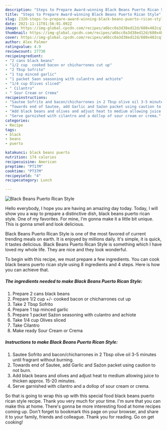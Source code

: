 ```yaml
---
description: "Steps to Prepare Award-winning Black Beans Puerto Rican Style"
title: "Steps to Prepare Award-winning Black Beans Puerto Rican Style"
slug: 2320-steps-to-prepare-award-winning-black-beans-puerto-rican-style
date: 2021-11-11T01:56:01.092Z
image: https://img-global.cpcdn.com/recipes/a6bcc0a3d38ed12d/680x482cq70/black-beans-puerto-rican-style-recipe-main-photo.jpg
thumbnail: https://img-global.cpcdn.com/recipes/a6bcc0a3d38ed12d/680x482cq70/black-beans-puerto-rican-style-recipe-main-photo.jpg
cover: https://img-global.cpcdn.com/recipes/a6bcc0a3d38ed12d/680x482cq70/black-beans-puerto-rican-style-recipe-main-photo.jpg
author: Alex Palmer
ratingvalue: 4.9
reviewcount: 27730
recipeingredient:
- "2 cans black beans"
- "1/2 cup  cooked bacon or chicharrones cut up"
- "2 Tbsp Sofrito"
- "1 tsp minced garlic"
- "1 packet Saon seasoning with culantro and achiote"
- "1/4 cup Olives sliced"
- " Cilantro"
- " Sour Cream or Crema"
recipeinstructions:
- "Sautee Sofrito and bacon/chicharrones in 2 Tbsp olive oil 3-5 minutes until fragrant without burning."
- "Towards end of Sautee, add Garlic and Saźon packet using caution to not burn."
- "Add black beans and olives and adjust heat to medium allowing juice to thicken approx. 15-20 minutes."
- "Serve garnished with cilantro and a dollop of sour cream or crema."
categories:
- Recipe
tags:
- black
- beans
- puerto

katakunci: black beans puerto 
nutrition: 174 calories
recipecuisine: American
preptime: "PT17M"
cooktime: "PT37M"
recipeyield: "4"
recipecategory: Lunch

---
```



![Black Beans Puerto Rican Style](https://img-global.cpcdn.com/recipes/a6bcc0a3d38ed12d/680x482cq70/black-beans-puerto-rican-style-recipe-main-photo.jpg)

Hello everybody, I hope you are having an amazing day today. Today, I will show you a way to prepare a distinctive dish, black beans puerto rican style. One of my favorites. For mine, I'm gonna make it a little bit unique. This is gonna smell and look delicious.

Black Beans Puerto Rican Style is one of the most favored of current trending meals on earth. It is enjoyed by millions daily. It's simple, it is quick, it tastes delicious. Black Beans Puerto Rican Style is something which I have loved my whole life. They are nice and they look wonderful.




To begin with this recipe, we must prepare a few ingredients. You can cook black beans puerto rican style using 8 ingredients and 4 steps. Here is how you can achieve that.

<!--inarticleads1-->

##### The ingredients needed to make Black Beans Puerto Rican Style:

1. Prepare 2 cans black beans
1. Prepare 1/2 cup +/- cooked bacon or chicharrones cut up
1. Take 2 Tbsp Sofrito
1. Prepare 1 tsp minced garlic
1. Prepare 1 packet Saźon seasoning with culantro and achiote
1. Take 1/4 cup Olives sliced
1. Take  Cilantro
1. Make ready  Sour Cream or Crema




<!--inarticleads2-->

##### Instructions to make Black Beans Puerto Rican Style:

1. Sautee Sofrito and bacon/chicharrones in 2 Tbsp olive oil 3-5 minutes until fragrant without burning.
1. Towards end of Sautee, add Garlic and Saźon packet using caution to not burn.
1. Add black beans and olives and adjust heat to medium allowing juice to thicken approx. 15-20 minutes.
1. Serve garnished with cilantro and a dollop of sour cream or crema.




So that is going to wrap this up with this special food black beans puerto rican style recipe. Thank you very much for your time. I'm sure that you can make this at home. There's gonna be more interesting food at home recipes coming up. Don't forget to bookmark this page on your browser, and share it to your family, friends and colleague. Thank you for reading. Go on get cooking!
